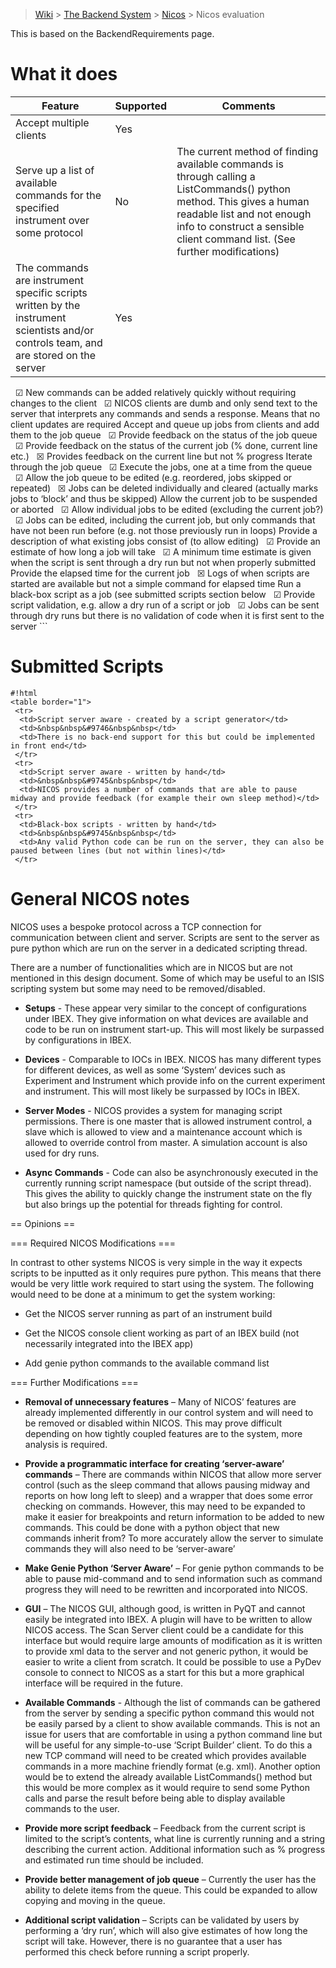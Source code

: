 > [Wiki](Home) > [The Backend System](The-Backend-System) > [Nicos](Nicos) > Nicos evaluation

This is based on the BackendRequirements page.

# What it does

Feature                                                                               | Supported | Comments
------------------------------------------------------------------------------------- | --------- | -------------------------------------
Accept multiple clients                                                               | Yes       |
Serve up a list of available commands for the specified instrument over some protocol | No        | The current method of finding available commands is through calling a ListCommands() python method. This gives a human readable list and not enough info to construct a sensible client command list. (See further modifications)
The commands are instrument specific scripts written by the instrument scientists and/or controls team, and are stored on the server | Yes |


 
  <td>&nbsp&nbsp&#9745</td>
  <td></td>
 </tr>
 <tr>
  <td>New commands can be added relatively quickly without requiring changes to the client</td> 
  <td>&nbsp&nbsp&#9745</td>
  <td>NICOS clients are dumb and only send text to the server that interprets any commands and sends a response. Means that no client updates are required</td>
 </tr>
 <tr>
  <td>Accept and queue up jobs from clients and add them to the job queue</td> 
  <td>&nbsp&nbsp&#9745</td>
  <td></td>
 </tr>
 <tr>
  <td>Provide feedback on the status of the job queue</td> 
  <td>&nbsp&nbsp&#9745</td>
  <td></td>
 </tr>
 <tr>
  <td>Provide feedback on the status of the current job (% done, current line etc.)</td> 
  <td>&nbsp&nbsp&#9746</td>
  <td>Provides feedback on the current line but not % progress</td>
 </tr>
 <tr>
  <td>Iterate through the job queue</td> 
  <td>&nbsp&nbsp&#9745</td>
  <td></td>
 </tr>
 <tr>
  <td>Execute the jobs, one at a time from the queue</td> 
  <td>&nbsp&nbsp&#9745</td>
  <td></td>
 </tr>
 <tr>
  <td>Allow the job queue to be edited (e.g. reordered, jobs skipped or repeated)</td> 
  <td>&nbsp&nbsp&#9746</td>
  <td>Jobs can be deleted individually and cleared (actually marks jobs to ‘block’ and thus be skipped)</td>
 </tr>
 <tr>
  <td>Allow the current job to be suspended or aborted</td> 
  <td>&nbsp&nbsp&#9745</td>
  <td></td>
 </tr>
 <tr>
  <td>Allow individual jobs to be edited (excluding the current job?)</td> 
  <td>&nbsp&nbsp&#9745</td>
  <td>Jobs can be edited, including the current job, but only commands that have not been run before (e.g. not those previously run in loops)</td>
 </tr>
 <tr>
  <td>Provide a description of what existing jobs consist of (to allow editing)</td> 
  <td>&nbsp&nbsp&#9745</td>
  <td></td>
 </tr>
 <tr>
  <td>Provide an estimate of how long a job will take</td> 
  <td>&nbsp&nbsp&#9745</td>
  <td>A minimum time estimate is given when the script is sent through a dry run but not when properly submitted</td>
 </tr>
 <tr>
  <td>Provide the elapsed time for the current job</td> 
  <td>&nbsp&nbsp&#9746</td>
  <td>Logs of when scripts are started are available but not a simple command for elapsed time</td>
 </tr>
 <tr>
  <td>Run a black-box script as a job (see submitted scripts section below</td> 
  <td>&nbsp&nbsp&#9745</td>
  <td></td>
 </tr> 
<tr>
  <td>Provide script validation, e.g. allow a dry run of a script or job</td> 
  <td>&nbsp&nbsp&#9745</td>
  <td>Jobs can be sent through dry runs but there is no validation of code when it is first sent to the server</td>
 </tr>
</table>
```

# Submitted Scripts
```
#!html
<table border="1">
 <tr>
  <td>Script server aware - created by a script generator</td>
  <td>&nbsp&nbsp&#9746&nbsp&nbsp</td>
  <td>There is no back-end support for this but could be implemented in front end</td>
 </tr>
 <tr>
  <td>Script server aware - written by hand</td>
  <td>&nbsp&nbsp&#9745&nbsp&nbsp</td>
  <td>NICOS provides a number of commands that are able to pause midway and provide feedback (for example their own sleep method)</td>
 </tr>
 <tr>
  <td>Black-box scripts - written by hand</td>
  <td>&nbsp&nbsp&#9745&nbsp&nbsp</td>
  <td>Any valid Python code can be run on the server, they can also be paused between lines (but not within lines)</td>
 </tr>
```

# General NICOS notes
NICOS uses a bespoke protocol across a TCP connection for communication between client and server. Scripts are sent to the server as pure python which are run on the server in a dedicated scripting thread.
 
There are a number of functionalities which are in NICOS but are not mentioned in this design document. Some of which may be useful to an ISIS scripting system but some may need to be removed/disabled.

- **Setups** - These appear very similar to the concept of configurations under IBEX. They give information on what devices are available and code to be run on instrument start-up. This will most likely be surpassed by configurations in IBEX.

- **Devices** - Comparable to IOCs in IBEX. NICOS has many different types for different devices, as well as some ‘System’ devices such as Experiment and Instrument which provide info on the current experiment and instrument. This will most likely be surpassed by IOCs in IBEX.

- **Server Modes** - NICOS provides a system for managing script permissions. There is one master that is allowed instrument control, a slave which is allowed to view and a maintenance account which is allowed to override control from master. A simulation account is also used for dry runs. 

- **Async Commands** - Code can also be asynchronously executed in the currently running script namespace (but outside of the script thread). This gives the ability to quickly change the instrument state on the fly but also brings up the potential for threads fighting for control. 

== Opinions ==

=== Required NICOS Modifications ===

In contrast to other systems NICOS is very simple in the way it expects scripts to be inputted as it only requires pure python.  This means that there would be very little work required to start using the system. The following would need to be done at a minimum to get the system working:

- Get the NICOS server running as part of an instrument build

- Get the NICOS console client  working as part of an IBEX build (not necessarily integrated into the IBEX app)

- Add genie python commands to the available command list

=== Further Modifications ===
- **Removal of unnecessary features** – Many of NICOS’ features are already implemented differently in our control system and will need to be removed or disabled within NICOS. This may prove difficult depending on how tightly coupled features are to the system, more analysis is required.

- **Provide a programmatic interface for creating ‘server-aware’ commands** – There are commands within NICOS that allow more server control (such as the sleep command that allows pausing midway and reports on how long left to sleep) and a wrapper that does some error checking on commands. However, this may need to be expanded to make it easier for breakpoints and return information to be added to new commands. This could be done with a python object that new commands inherit from? To more accurately allow the server to simulate commands they will also need to be ‘server-aware’

- **Make Genie Python ‘Server Aware’** – For genie python commands to be able to pause mid-command and to send information such as command progress they will need to be rewritten and incorporated into NICOS.

- **GUI** – The NICOS GUI, although good, is written in PyQT and cannot easily be integrated into IBEX. A plugin will have to be written to allow NICOS access. The Scan Server client could be a candidate for this interface but would require large amounts of modification as it is written to provide xml data to the server and not generic python, it would be easier to write a client from scratch. It could be possible to use a PyDev console to connect to NICOS as a start for this but a more graphical interface will be required in the future.

- **Available Commands** - Although the list of commands can be gathered from the server by sending a specific python command this would not be easily parsed by a client to show available commands. This is not an issue for users that are comfortable in using a python command line but will be useful for any simple-to-use ‘Script Builder’ client. To do this a new TCP command will need to be created which provides available commands in a more machine friendly format (e.g. xml). Another option would be to extend the already available ListCommands() method but this would be more complex as it would require to send some Python calls and parse the result before being able to display available commands to the user.

- **Provide more script feedback** – Feedback from the current script is limited  to the script’s contents, what line is currently running and a string describing the current action. Additional information such as % progress and estimated run time should be included.

- **Provide better management of job queue** – Currently the user has the ability to delete items from the queue. This could be expanded to allow copying and moving in the queue.

- **Additional script validation** – Scripts can be validated by users by performing a ‘dry run’, which will also give estimates of how long the script will take. However, there is no guarantee that a user has performed this check before running a script properly.